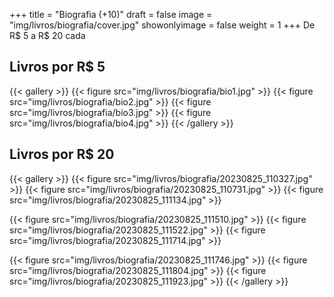 +++
title = "Biografia (+10)"
draft = false
image = "img/livros/biografia/cover.jpg"
showonlyimage = false
weight = 1
+++
De <span class="price">R$ 5 a R$ 20</span> cada
<!--more-->

## Livros por R$ 5

{{< gallery >}}
{{< figure src="img/livros/biografia/bio1.jpg" >}}
{{< figure src="img/livros/biografia/bio2.jpg" >}}
{{< figure src="img/livros/biografia/bio3.jpg" >}}
{{< figure src="img/livros/biografia/bio4.jpg" >}}
{{< /gallery >}}

## Livros por R$ 20

{{< gallery >}}
{{< figure src="img/livros/biografia/20230825_110327.jpg" >}}
{{< figure src="img/livros/biografia/20230825_110731.jpg" >}}
{{< figure src="img/livros/biografia/20230825_111134.jpg" >}}

{{< figure src="img/livros/biografia/20230825_111510.jpg" >}}
{{< figure src="img/livros/biografia/20230825_111522.jpg" >}}
{{< figure src="img/livros/biografia/20230825_111714.jpg" >}}

{{< figure src="img/livros/biografia/20230825_111746.jpg" >}}
{{< figure src="img/livros/biografia/20230825_111804.jpg" >}}
{{< figure src="img/livros/biografia/20230825_111923.jpg" >}}
{{< /gallery >}}